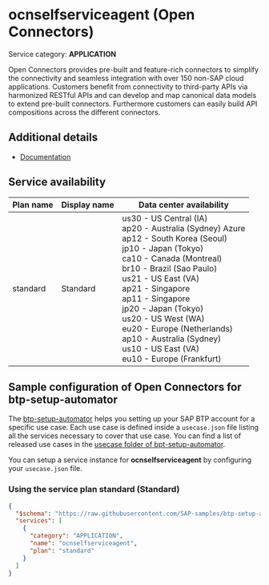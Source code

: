 # **ocnselfserviceagent** (Open Connectors)

Service category: **APPLICATION**

Open Connectors provides pre-built and feature-rich connectors to simplify the connectivity and seamless integration with over 150 non-SAP cloud applications. Customers benefit from connectivity to third-party APIs via harmonized RESTful APIs and can develop and map canonical data models to extend pre-built connectors. Furthermore customers can easily build API compositions across the different connectors.

## Additional details

- [Documentation](https://help.sap.com/viewer/p/OPEN_CONNECTORS)

## Service availability

| Plan name | Display name | Data center availability  |
|------|----------------|---------------------------|
|  standard  |  Standard  | us30 - US Central (IA)<br> ap20 - Australia (Sydney) Azure<br> ap12 - South Korea (Seoul)<br> jp10 - Japan (Tokyo)<br> ca10 - Canada (Montreal)<br> br10 - Brazil (Sao Paulo)<br> us21 - US East (VA)<br> ap21 - Singapore<br> ap11 - Singapore<br> jp20 - Japan (Tokyo)<br> us20 - US West (WA)<br> eu20 - Europe (Netherlands)<br> ap10 - Australia (Sydney)<br> us10 - US East (VA)<br> eu10 - Europe (Frankfurt)  |

## Sample configuration of **Open Connectors** for btp-setup-automator

The [btp-setup-automator](https://github.com/SAP-samples/btp-setup-automator) helps you setting up your SAP BTP account for a specific use case. Each use case is defined inside a `usecase.json` file listing all the services necessary to cover that use case. You can find a list of released use cases in the [usecase folder of bpt-setup-automator](https://github.com/SAP-samples/btp-setup-automator/tree/main/usecases).

You can setup a service instance for **ocnselfserviceagent** by configuring your `usecase.json` file.

### Using the service plan **standard** (Standard)

```json
{
  "$schema": "https://raw.githubusercontent.com/SAP-samples/btp-setup-automator/main/libs/btpsa-usecase.json",
  "services": [
    {
      "category": "APPLICATION",
      "name": "ocnselfserviceagent",
      "plan": "standard"
    }
  ]
}
```
